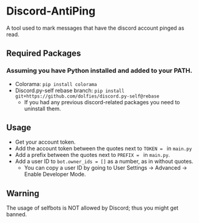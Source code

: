 # Discord-AntiPing
A tool used to mark messages that have the discord account pinged as read.

## Required Packages
### Assuming you have Python installed and added to your PATH.
- Colorama: `pip install colorama`
- Discord.py-self rebase branch: `pip install git+https://github.com/dolfies/discord.py-self@rebase`
  - If you had any previous discord-related packages you need to uninstall them.

## Usage
- Get your account token.
- Add the account token between the quotes next to `TOKEN = ` in `main.py`
- Add a prefix between the quotes next to `PREFIX = ` in `main.py`.
- Add a user ID to `bot.owner_ids = []` as a number, as in without quotes.
  - You can copy a user ID by going to User Settings -> Advanced -> Enable Developer Mode.

## Warning
The usage of selfbots is NOT allowed by Discord; thus you might get banned. 
